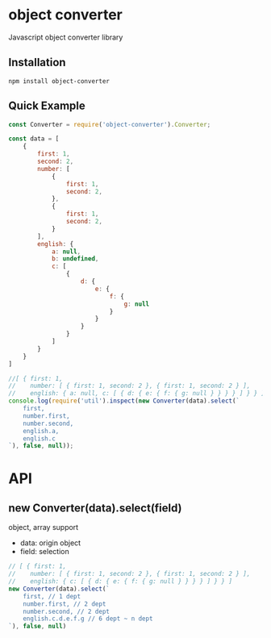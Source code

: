 
# object converter

Javascript object converter library

## Installation

```
npm install object-converter
```

## Quick Example

```javascript
const Converter = require('object-converter').Converter;

const data = [
    {
        first: 1,
        second: 2,
        number: [
            {
                first: 1,
                second: 2,
            },
            {
                first: 1,
                second: 2,
            }
        ],
        english: {
            a: null,
            b: undefined,
            c: [
                {
                    d: {
                        e: {
                            f: {
                                g: null
                            }
                        }
                    }
                }
            ]
        }
    }
]

//[ { first: 1,
//    number: [ { first: 1, second: 2 }, { first: 1, second: 2 } ],
//    english: { a: null, c: [ { d: { e: { f: { g: null } } } } ] } } ]
console.log(require('util').inspect(new Converter(data).select(`
    first,
    number.first,
    number.second,
    english.a,
    english.c
`), false, null));
```

# API

## new Converter(data).select(field)

object, array support

- data: origin object
- field: selection

```javascript
// [ { first: 1,
//    number: [ { first: 1, second: 2 }, { first: 1, second: 2 } ],
//    english: { c: [ { d: { e: { f: { g: null } } } } ] } } ]
new Converter(data).select(`
    first, // 1 dept
    number.first, // 2 dept
    number.second, // 2 dept
    english.c.d.e.f.g // 6 dept ~ n dept
`), false, null)
```
